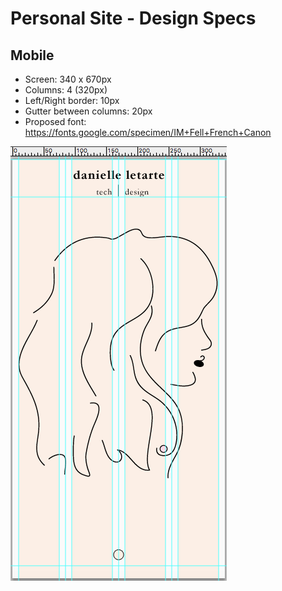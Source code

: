 # Personal Site - Design Specs

## Mobile

- Screen: 340 x 670px
- Columns: 4 (320px)
- Left/Right border: 10px
- Gutter between columns: 20px
- Proposed font: https://fonts.google.com/specimen/IM+Fell+French+Canon

![mock](./img/mock.png)
